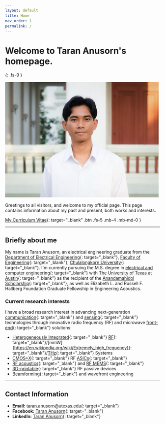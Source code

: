 ```yaml
---
layout: default
title: Home
nav_order: 1
permalink: /
---
```


# Welcome to Taran Anusorn's homepage.
{: .fs-9 }

<img src="pages\01_Home\9E.jpg" alt="Me" style="width:500px;"/>

Greetings to all visitors, and welcome to my official page. This page contains information about my past and present, both works and interests. 

[My Curriculum Vitae](/pages/01_Home/CCV-Taran-Oct2025.pdf){: target="_blank" .btn .fs-5 .mb-4 .mb-md-0 }

---

## Briefly about me

My name is Taran Anusorn, an electrical engineering graduate from the [Department of Electrical Engineering](https://ee.eng.chula.ac.th/){: target="_blank"}, [Faculty of Engineering](https://www.eng.chula.ac.th/th/){: target="_blank"}, [Chulalongkorn University](https://www.chula.ac.th/en/){: target="_blank"}. I'm currently pursuing the M.S. degree in [electrical and computer engineering](https://www.ece.utexas.edu/){: target="_blank"} with [The University of Texas at Austin](https://www.utexas.edu/){: target="_blank"} as the recipient of the [Anandamahidol Scholarship](https://tehran.thaiembassy.org/en/content/the-ananda-mahidol-foundation-and-the-legacy-of-ra?page=5d84667b15e39c3cbc002db9&menu=5d84667b15e39c3cbc002dbb){: target="_blank"}, as well as Elizabeth L. and Russell F. Hallberg Foundation Graduate Fellowship in Engineering Acoustics.

### Current research interests
I have a broad research interest in advancing next-generation [communication](https://en.wikipedia.org/wiki/Communications_system#:~:text=A%20communications%20system%20or%20communication,to%20form%20an%20integrated%20whole.){: target="_blank"} and [sensing](https://en.wikipedia.org/wiki/Sensor){: target="_blank"} technologies through innovative radio frequency (RF) and microwave [front-end](https://en.wikipedia.org/wiki/RF_front_end){: target="_blank"} solutions:
 - [Heterogeneously Integrated](https://eps.ieee.org/technology/heterogeneous-integration-roadmap.html){: target="_blank"} [RF](https://en.wikipedia.org/wiki/Radio_frequency){: target="_blank"}/[mmW]{https://en.wikipedia.org/wiki/Extremely_high_frequency}{: target="_blank"}/[THz](https://en.wikipedia.org/wiki/Terahertz_radiation){: target="_blank"} Systems
 - [CMOS+X](https://e3s-center.berkeley.edu/wp-content/uploads/2022/01/CMOSX-report-Final-small.pdf){: target="_blank"} RF [ASICs](https://en.wikipedia.org/wiki/Application-specific_integrated_circuit){: target="_blank"}
 - [RF acoustics](https://sites.utexas.edu/ruochen/){: target="_blank"} and [RF MEMS](https://en.wikipedia.org/wiki/Radio-frequency_microelectromechanical_system){: target="_blank"}
 - [3D-printable](https://en.wikipedia.org/wiki/3D_printing){: target="_blank"} RF passive devices
 - [Beamforming](https://en.wikipedia.org/wiki/Beamforming){: target="_blank"} and wavefront engineering


---

## Contact Information

- **Email:** [taran.anusorn@utexas.edu](taran.anusorn@utexas.edu){: target="_blank"}
- **Facebook:** [Taran Anusorn](https://www.facebook.com/nineza.taran){: target="_blank"}
- **LinkedIn:** [Taran Anusorn](https://www.linkedin.com/in/taran-anusorn-7a4174230){: target="_blank"}